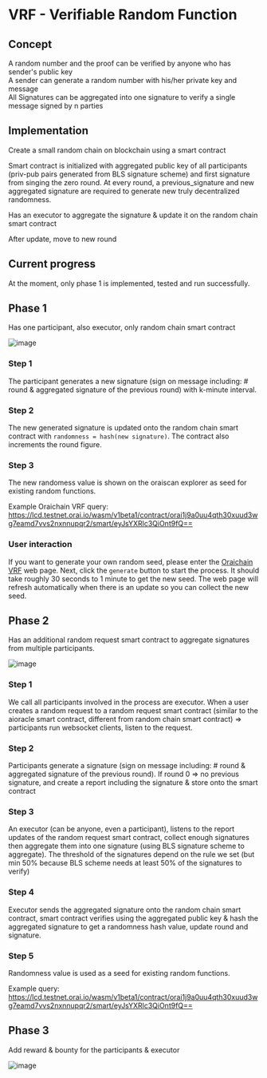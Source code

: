 # VRF - Verifiable Random Function

## Concept

A random number and the proof can be verified by anyone who has sender's public key  
A sender can generate a random number with his/her private key and message  
All Signatures can be aggregated into one signature to verify a single message signed by n parties

## Implementation

Create a small random chain on blockchain using a smart contract

Smart contract is initialized with aggregated public key of all participants (priv-pub pairs generated from BLS signature scheme) and first signature from singing the zero round. At every round, a previous_signature and new aggregated signature are required to generate new truly decentralized randomness.

Has an executor to aggregate the signature & update it on the random chain smart contract

After update, move to new round

## Current progress

At the moment, only phase 1 is implemented, tested and run successfully.

## Phase 1

Has one participant, also executor, only random chain smart contract

![image](https://mermaid.orai.io/eyJjb2RlIjoiZ3JhcGggVERcbiAgICBBW1BhcnRpY2lwYW50XSAtLT58Um91bmQgbnwgQihTaWduYXR1cmUpXG4gICAgQiAtLT4gQ3tWZXJpZnl9XG4gICAgQyAtLT58VHJ1ZXwgRFtEZXJpdmUgcmFuZG9tbmVzc11cbiAgICBDIC0tPnxGYWxzZXwgRVtJbnZhbGlkIHNpZ25hdHVyZV0iLCJtZXJtYWlkIjoie1xuICBcInRoZW1lXCI6IFwiZGVmYXVsdFwiXG59IiwidXBkYXRlRWRpdG9yIjpmYWxzZSwiYXV0b1N5bmMiOnRydWUsInVwZGF0ZURpYWdyYW0iOmZhbHNlfQ)

### Step 1

The participant generates a new signature (sign on message including: # round & aggregated signature of the previous round) with k-minute interval.

### Step 2

The new generated signature is updated onto the random chain smart contract with ```randomness = hash(new signature)```. The contract also increments the round figure.

### Step 3

The new randomess value is shown on the oraiscan explorer as seed for existing random functions.

Example Oraichain VRF query: https://lcd.testnet.orai.io/wasm/v1beta1/contract/orai1j9a0uu4qth30xuud3wg7eamd7vvs2nxnnupqr2/smart/eyJsYXRlc3QiOnt9fQ==

### User interaction

If you want to generate your own random seed, please enter the [Oraichain VRF](https://scan.orai.io/vrf) web page. Next, click the ```generate``` button to start the process. It should take roughly 30 seconds to 1 minute to get the new seed. The web page will refresh automatically when there is an update so you can collect the new seed.

## Phase 2

Has an additional random request smart contract to aggregate signatures from multiple participants.

![image](https://mermaid.orai.io/eyJjb2RlIjoic2VxdWVuY2VEaWFncmFtXG4gICAgVXNlci0-PlJlcXVlc3QgQ29udHJhY3Q6IFJvdW5kICsgUmFuZG9tIENoYWluICsgRXhlY3V0b3JcbiAgICBsb29wIEFnZ3JlZ2F0aW9uXG4gICAgICAgIFJlcXVlc3QgQ29udHJhY3QtLT4-RXhlY3V0b3I6IEdyYWIgbmV3IHJvdW5kXG4gICAgICAgIEV4ZWN1dG9yLS0-PlJlcXVlc3QgQ29udHJhY3Q6IEdlbmVyYXRlIG5ldyBzaWduYXR1cmVcbiAgICBlbmRcbiAgICBOb3RlIHJpZ2h0IG9mIFJhbmRvbSBDb250cmFjdDogQ29sbGVjdCBzaWduYXR1cmVzIDxici8-d2l0aCB0aHJlc2hvbGRcbiAgICBFeGVjdXRvci0-PlJhbmRvbSBDb250cmFjdDogR2VuZXJhdGUgYWdncmVnYXRlZCBzaWduYXR1cmVcbiAgICBSYW5kb20gQ29udHJhY3QtPj5Vc2VyOiBWZXJpZnkgYW5kIGRlcml2ZSBuZXcgcmFuZG9tbmVzcyIsIm1lcm1haWQiOiJ7XG4gIFwidGhlbWVcIjogXCJkZWZhdWx0XCJcbn0iLCJ1cGRhdGVFZGl0b3IiOmZhbHNlLCJhdXRvU3luYyI6dHJ1ZSwidXBkYXRlRGlhZ3JhbSI6ZmFsc2V9)

### Step 1

We call all participants involved in the process are executor.
When a user creates a random request to a random request smart contract (similar to the aioracle smart contract, different from random chain smart contract) => participants run websocket clients, listen to the request.

### Step 2

Participants generate a signature (sign on message including: # round & aggregated signature of the previous round). If round 0 => no previous signature, and create a report including the signature & store onto the smart contract

### Step 3

An executor (can be anyone, even a participant), listens to the report updates of the random request smart contract, collect enough signatures then aggregate them into one signature (using BLS signature scheme to aggregate). The threshold of the signatures depend on the rule we set (but min 50% because BLS scheme needs at least 50% of the signatures to verify)

### Step 4

Executor sends the aggregated signature onto the random chain smart contract, smart contract verifies using the aggregated public key & hash the aggregated signature to get a randomness hash value, update round and signature.

### Step 5

Randomness value is used as a seed for existing random functions.

Example query: https://lcd.testnet.orai.io/wasm/v1beta1/contract/orai1j9a0uu4qth30xuud3wg7eamd7vvs2nxnnupqr2/smart/eyJsYXRlc3QiOnt9fQ==

## Phase 3

Add reward & bounty for the participants & executor

![image](https://mermaid.orai.io/eyJjb2RlIjoic2VxdWVuY2VEaWFncmFtXG4gICAgVXNlci0-PlJlcXVlc3QgQ29udHJhY3Q6IFJvdW5kICsgUmFuZG9tIENoYWluPGJyLz4gKyBCb3VudHkgKyBFeGVjdXRvclxuICAgIFJlcXVlc3QgQ29udHJhY3QtPj5SYW5kb20gQ29udHJhY3Q6IFNldCBib3VudHlcbiAgICBsb29wIEFnZ3JlZ2F0aW9uXG4gICAgICAgIFJlcXVlc3QgQ29udHJhY3QtLT4-RXhlY3V0b3I6IEdyYWIgbmV3IHJvdW5kXG4gICAgICAgIEV4ZWN1dG9yLS0-PlJlcXVlc3QgQ29udHJhY3Q6IEdlbmVyYXRlIG5ldyBzaWduYXR1cmVcbiAgICBlbmRcbiAgICBOb3RlIHJpZ2h0IG9mIFJhbmRvbSBDb250cmFjdDogQ29sbGVjdCBzaWduYXR1cmVzIDxici8-d2l0aCB0aHJlc2hvbGRcbiAgICBFeGVjdXRvci0-PlJhbmRvbSBDb250cmFjdDogR2VuZXJhdGUgYWdncmVnYXRlZCBzaWduYXR1cmVcbiAgICBSYW5kb20gQ29udHJhY3QtPj5Vc2VyOiBWZXJpZnkgYW5kIGRlcml2ZSBuZXcgcmFuZG9tbmVzc1xuICAgIFJhbmRvbSBDb250cmFjdC0-PkV4ZWN1dG9yOiBUcmFuc2ZlciBib3VudHkiLCJtZXJtYWlkIjoie1xuICBcInRoZW1lXCI6IFwiZGVmYXVsdFwiXG59IiwidXBkYXRlRWRpdG9yIjp0cnVlLCJhdXRvU3luYyI6dHJ1ZSwidXBkYXRlRGlhZ3JhbSI6dHJ1ZX0)

